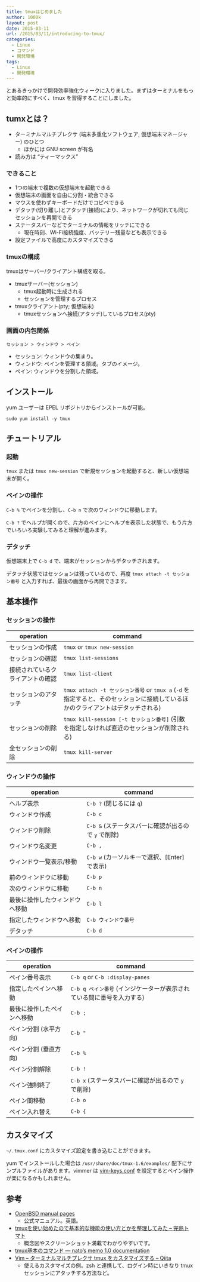 ```yaml
---
title: tmuxはじめました
author: 1000k
layout: post
date: 2015-03-11
url: /2015/03/11/introducing-to-tmux/
categories:
  - Linux
  - コマンド
  - 開発環境
tags:
  - Linux
  - 開発環境
---
```

とあるきっかけで開発効率強化ウィークに入りました。まずはターミナルをもっと効率的にすべく、tmux を習得することにしました。

## tumxとは？

  * ターミナルマルチプレクサ (端末多重化ソフトウェア, 仮想端末マネージャー) のひとつ
      * ほかには GNU screen が有名
  * 読み方は &#8220;ティーマックス&#8221;

### できること

  * 1つの端末で複数の仮想端末を起動できる
  * 仮想端末の画面を自由に分割・統合できる
  * マウスを使わずキーボードだけでコピペできる
  * デタッチ(切り離し)とアタッチ(接続)により、ネットワークが切れても同じセッションを再開できる
  * ステータスバーなどでターミナルの情報をリッチにできる
      * 現在時刻、Wi-Fi接続強度、バッテリー残量なども表示できる
  * 設定ファイルで高度にカスタマイズできる

### tmuxの構成

tmuxはサーバー/クライアント構成を取る。

  * tmuxサーバー(セッション)
      * tmux起動時に生成される
      * セッションを管理するプロセス
  * tmuxクライアント(pty; 仮想端末)
      * tmuxセッションへ接続(アタッチ)しているプロセス(pty)

### 画面の内包関係

`セッション > ウィンドウ > ペイン`

  * セッション: ウィンドウの集まり。
  * ウィンドウ: ペインを管理する領域。タブのイメージ。
  * ペイン: ウィンドウを分割した領域。

## インストール

yum ユーザーは EPEL リポジトリからインストールが可能。

```
sudo yum install -y tmux
```

## チュートリアル

### 起動

`tmux` または `tmux new-session` で新規セッションを起動すると、新しい仮想端末が開く。

### ペインの操作

`C-b %` でペインを分割し、`C-b n` で次のウィンドウに移動します。

`C-b ?` でヘルプが開くので、片方のペインにヘルプを表示した状態で、もう片方でいろいろ実験してみると理解が進みます。

### デタッチ

仮想端末上で `C-b d` で、端末がセッションからデタッチされます。

デタッチ状態ではセッションは残っているので、再度 `tmux attach -t セッション番号` と入力すれば、最後の画面から再開できます。

## 基本操作

### セッションの操作

| operation        | command                                                                            |
| ---------------- | ---------------------------------------------------------------------------------- |
| セッションの作成         | `tmux` or `tmux new-session`                                                       |
| セッションの確認         | `tmux list-sessions`                                                               |
| 接続されているクライアントの確認 | `tmux list-client`                                                                 |
| セッションのアタッチ       | `tmux attach -t セッション番号` or `tmux a` (`-d` を指定すると、そのセッションに接続しているほかのクライアントはデタッチされる) |
| セッションの削除         | `tmux kill-session [-t セッション番号]` (引数を指定しなければ直近のセッションが削除される)                        |
| 全セッションの削除        | `tmux kill-server`                                                                 |

### ウィンドウの操作

| operation       | command                               |
| --------------- | ------------------------------------- |
| ヘルプ表示           | `C-b ?` (閉じるには `q`)                   |
| ウィンドウ作成         | `C-b c`                               |
| ウィンドウ削除         | `C-b &` (ステータスバーに確認が出るので `y` で削除) |
| ウィンドウ名変更        | `C-b ,`                               |
| ウィンドウ一覧表示/移動    | `C-b w` (カーソルキーで選択、[Enter] で表示)       |
| 前のウィンドウに移動      | `C-b p`                               |
| 次のウィンドウに移動      | `C-b n`                               |
| 最後に操作したウィンドウへ移動 | `C-b l`                               |
| 指定したウィンドウへ移動    | `C-b ウィンドウ番号`                         |
| デタッチ            | `C-b d`                               |

### ペインの操作

| operation     | command                                  |
| ------------- | ---------------------------------------- |
| ペイン番号表示       | `C-b q` or `C-b :display-panes`          |
| 指定したペインへ移動    | `C-b q ペイン番号` (インジケーターが表示されている間に番号を入力する) |
| 最後に操作したペインへ移動 | `C-b ;`                                  |
| ペイン分割 (水平方向)  | `C-b "`                                  |
| ペイン分割 (垂直方向)  | `C-b %`                                  |
| ペイン分割解除       | `C-b !`                                  |
| ペイン強制終了       | `C-b x` (ステータスバーに確認が出るので `y` で削除)        |
| ペイン間移動        | `C-b o`                                  |
| ペイン入れ替え       | `C-b {`                                  |

## カスタマイズ

`~/.tmux.conf` にカスタマイズ設定を書き込むことができます。

yum でインストールした場合は `/usr/share/doc/tmux-1.6/examples/` 配下にサンプルファイルがあります。vimmer は <a href="https://github.com/jordansissel/tmux/blob/master/trunk/examples/vim-keys.conf" onclick="_gaq.push(['_trackEvent', 'outbound-article', 'https://github.com/jordansissel/tmux/blob/master/trunk/examples/vim-keys.conf', 'vim-keys.conf']);" >vim-keys.conf</a> を設定するとペイン操作が楽になるかもしれません。

## 参考

  * <a href="http://www.openbsd.org/cgi-bin/man.cgi/OpenBSD-current/man1/tmux.1?query=tmux&sec=1" onclick="_gaq.push(['_trackEvent', 'outbound-article', 'http://www.openbsd.org/cgi-bin/man.cgi/OpenBSD-current/man1/tmux.1?query=tmux&sec=1', 'OpenBSD manual pages']);" >OpenBSD manual pages</a>
      * 公式マニュアル。英語。
  * <a href="http://kanjuku-tomato.blogspot.jp/2014/02/tmux.html" onclick="_gaq.push(['_trackEvent', 'outbound-article', 'http://kanjuku-tomato.blogspot.jp/2014/02/tmux.html', 'tmuxを使い始めたので基本的な機能の使い方とかを整理してみた &#8211; 完熟トマト']);" >tmuxを使い始めたので基本的な機能の使い方とかを整理してみた &#8211; 完熟トマト</a>
      * 概念図やスクリーンショット満載でわかりやすいです。
  * <a href="http://room6933.com/mymemo/tmux/tmux-basic.html" onclick="_gaq.push(['_trackEvent', 'outbound-article', 'http://room6933.com/mymemo/tmux/tmux-basic.html', 'tmux基本のコマンド — nato&#8217;s memo 1.0 documentation']);" >tmux基本のコマンド — nato&#8217;s memo 1.0 documentation</a>
  * <a href="http://qiita.com/b4b4r07/items/01359e8a3066d1c37edc" onclick="_gaq.push(['_trackEvent', 'outbound-article', 'http://qiita.com/b4b4r07/items/01359e8a3066d1c37edc', 'Vim &#8211; ターミナルマルチプレクサ tmux をカスタマイズする &#8211; Qiita']);" >Vim &#8211; ターミナルマルチプレクサ tmux をカスタマイズする &#8211; Qiita</a>
      * 使えるカスタマイズの例。zsh と連携して、ログイン時にいきなり tmux セッションにアタッチする方法など。